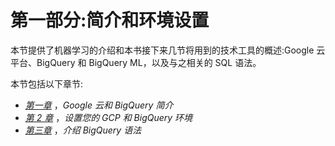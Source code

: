 

# 第一部分:简介和环境设置

本节提供了机器学习的介绍和本书接下来几节将用到的技术工具的概述:Google 云平台、BigQuery 和 BigQuery ML，以及与之相关的 SQL 语法。

本节包括以下章节:

*   [*第一章*](B16722_01_Final_ASB_ePub.xhtml#_idTextAnchor016) ，*Google 云和 BigQuery 简介*
*   [*第 2 章*](B16722_02_Final_ASB_ePub.xhtml#_idTextAnchor039) ，*设置您的 GCP 和 BigQuery 环境*
*   [*第三章*](B16722_03_Final_ASB_ePub.xhtml#_idTextAnchor052) ，*介绍 BigQuery 语法*